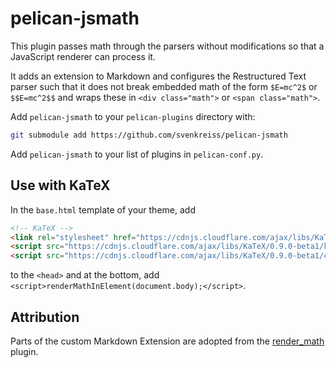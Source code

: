 # pelican-jsmath

This plugin passes math through the parsers without modifications so that a
JavaScript renderer can process it.

It adds an extension to Markdown and configures the Restructured Text
parser such that it does not break embedded math of the form `$E=mc^2$` or
`$$E=mc^2$$` and wraps these in `<div class="math">` or `<span class="math">`.

Add `pelican-jsmath` to your `pelican-plugins` directory with:

```sh
git submodule add https://github.com/svenkreiss/pelican-jsmath
```

Add `pelican-jsmath` to your list of plugins in `pelican-conf.py`.


## Use with KaTeX

In the `base.html` template of your theme, add

```html
<!-- KaTeX -->
<link rel="stylesheet" href="https://cdnjs.cloudflare.com/ajax/libs/KaTeX/0.9.0-beta1/katex.min.css" integrity="sha384-VEnyslhHLHiYPca9KFkBB3CMeslnM9CzwjxsEbZTeA21JBm7tdLwKoZmCt3cZTYD" crossorigin="anonymous">
<script src="https://cdnjs.cloudflare.com/ajax/libs/KaTeX/0.9.0-beta1/katex.min.js" integrity="sha384-O4hpKqcplNCe+jLuBVEXC10Rn1QEqAmX98lKAIFBEDxZI0a+6Z2w2n8AEtQbR4CD" crossorigin="anonymous"></script>
<script src="https://cdnjs.cloudflare.com/ajax/libs/KaTeX/0.9.0-beta1/contrib/auto-render.min.js" integrity="sha384-IiI65aU9ZYub2MY9zhtKd1H2ps7xxf+eb2YFG9lX6uRqpXCvBTOidPRCXCrQ++Uc" crossorigin="anonymous"></script>
```

to the `<head>` and at the bottom, add
`<script>renderMathInElement(document.body);</script>`.


## Attribution

Parts of the custom Markdown Extension are adopted from the
[render_math](https://github.com/barrysteyn/pelican_plugin-render_math) plugin.
